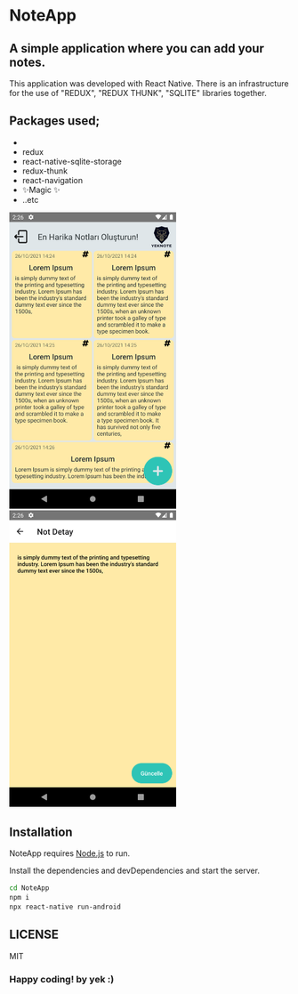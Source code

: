 # NoteApp
## A simple application where you can add your notes.


This application was developed with React Native. There is an infrastructure for the use of "REDUX", "REDUX THUNK", "SQLITE" libraries together.
## Packages used;
- 
- redux
- react-native-sqlite-storage
- redux-thunk
- react-navigation
- ✨Magic ✨
- ..etc
<img src="https://github.com/yekkaplan/NoteApp/blob/master/Screenshot_1635247579.png?raw=true" width="300" />
<img src="https://raw.githubusercontent.com/yekkaplan/NoteApp/master/Screenshot_1635247581.png" width="300" />

## Installation

NoteApp requires [Node.js](https://nodejs.org/) to run.

Install the dependencies and devDependencies and start the server.

```sh
cd NoteApp
npm i
npx react-native run-android
```
## LICENSE
MIT

### Happy coding! by yek :)

